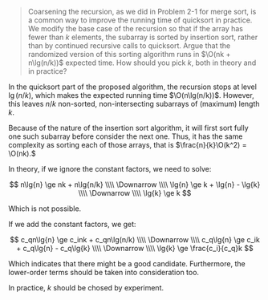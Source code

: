 > Coarsening the recursion, as we did in Problem 2-1 for merge sort, is a common
> way to improve the running time of quicksort in practice. We modify the base
> case of the recursion so that if the array has fewer than $k$ elements, the
> subarray is sorted by insertion sort, rather than by continued recursive calls
> to quicksort. Argue that the randomized version of this sorting algorithm runs
> in $\O(nk + n\lg(n/k))$ expected time. How should you pick $k$, both in theory
> and in practice?

In the quicksort part of the proposed algorithm, the recursion stops at level
$\lg(n/k)$, which makes the expected running time $\O(n\lg(n/k))$. However,
this leaves $n/k$ non-sorted, non-intersecting subarrays of (maximum) length
$k$.

Because of the nature of the insertion sort algorithm, it will first sort fully
one such subarray before consider the next one. Thus, it has the same
complexity as sorting each of those arrays, that is $\frac{n}{k}\O(k^2) = \O(nk).$

In theory, if we ignore the constant factors, we need to solve:

$$ n\lg{n} \ge nk + n\lg{n/k} \\\\
   \Downarrow \\\\
   \lg{n} \ge k + \lg{n} - \lg{k} \\\\
   \Downarrow \\\\
   \lg{k} \ge k $$

Which is not possible.

If we add the constant factors, we get:

$$ c_qn\lg{n} \ge c_ink + c_qn\lg(n/k) \\\\
   \Downarrow \\\\
   c_q\lg{n} \ge c_ik + c_q\lg{n} - c_q\lg{k} \\\\
   \Downarrow \\\\
   \lg{k} \ge \frac{c_i}{c_q}k $$

Which indicates that there might be a good candidate. Furthermore, the
lower-order terms should be taken into consideration too.

In practice, $k$ should be chosed by experiment.
